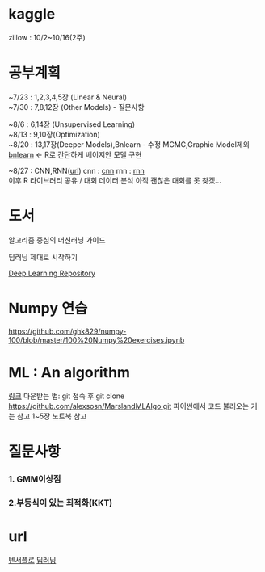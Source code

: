 # kaggle
zillow : 10/2~10/16(2주)  

# 공부계획  
~7/23 : 1,2,3,4,5장 (Linear & Neural)  
~7/30 : 7,8,12장 (Other Models)  - 질문사항

~8/6 : 6,14장 (Unsupervised Learning)  
~8/13 : 9,10장(Optimization)  
~8/20 : 13,17장(Deeper Models),Bnlearn  - 수정 MCMC,Graphic Model제외 
[bnlearn](https://www.r-bloggers.com/bayesian-network-in-r-introduction/) <- R로 간단하게 베이지안 모델 구현

~8/27 : CNN,RNN([url](https://hunkim.github.io/ml/))
cnn : [cnn](https://github.com/smwade/CNN/blob/master/cnn_overview_tensorflow.ipynb)
rnn : [rnn](https://github.com/dennybritz/tf-rnn)  
이후 R 라이브러리 공유 / 대회 데이터 분석
아직 괜찮은 대회를 못 찾겠...

# 도서
알고리즘 중심의 머신러닝 가이드 

딥러닝 제대로 시작하기

[Deep Learning Repository](https://github.com/ChristosChristofidis/awesome-deep-learning)
# Numpy 연습
https://github.com/ghk829/numpy-100/blob/master/100%20Numpy%20exercises.ipynb

# ML : An algorithm 
[링크](https://github.com/alexsosn/MarslandMLAlgo)
다운받는 법:
git 접속 후 
git clone https://github.com/alexsosn/MarslandMLAlgo.git
파이썬에서 코드 불러오는 거는 참고 1~5장 노트북 참고

# 질문사항 
### 1. GMM이상점 
### 2.부등식이 있는 최적화(KKT)

# url
[텐서플로](https://tensorflow.blog/2016/04/28/first-contact-with-tensorflow/)
[딥러닝](http://cs231n.stanford.edu/syllabus.html)
